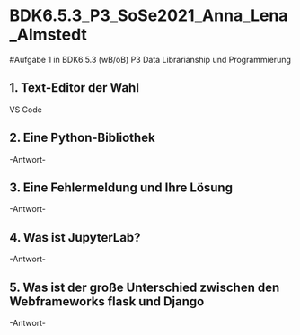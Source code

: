 # BDK6.5.3_P3_SoSe2021_Anna_Lena_Almstedt
#Aufgabe 1 in BDK6.5.3 (wB/öB) P3 Data Librarianship und Programmierung

## 1. Text-Editor der Wahl
VS Code

## 2. Eine Python-Bibliothek
-Antwort-

## 3. Eine Fehlermeldung und Ihre Lösung
-Antwort-

## 4. Was ist JupyterLab?
-Antwort- 

## 5. Was ist der große Unterschied zwischen den Webframeworks flask und Django
-Antwort-